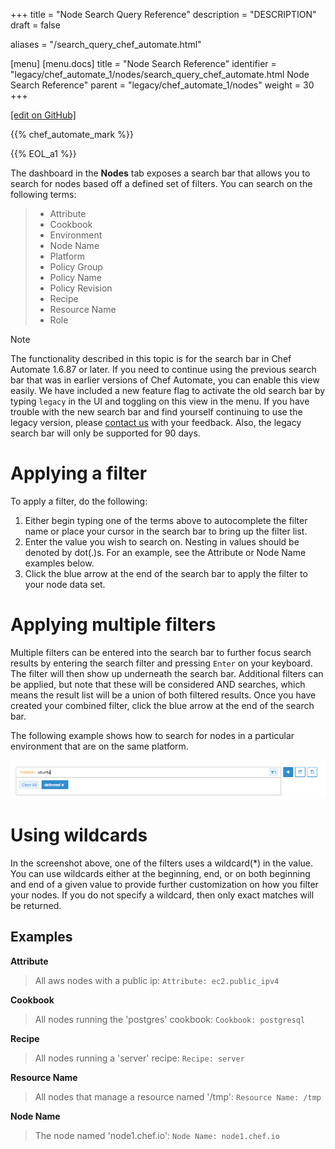 +++
title = "Node Search Query Reference"
description = "DESCRIPTION"
draft = false

aliases = "/search_query_chef_automate.html"

[menu]
  [menu.docs]
    title = "Node Search Reference"
    identifier = "legacy/chef_automate_1/nodes/search_query_chef_automate.html Node Search Reference"
    parent = "legacy/chef_automate_1/nodes"
    weight = 30
+++    

[\[edit on
GitHub\]](https://github.com/chef/chef-web-docs/blob/master/chef_master/source/search_query_chef_automate.rst)

<meta name="robots" content="noindex">

{{% chef_automate_mark %}}

{{% EOL_a1 %}}

The dashboard in the **Nodes** tab exposes a search bar that allows you
to search for nodes based off a defined set of filters. You can search
on the following terms:

> -   Attribute
> -   Cookbook
> -   Environment
> -   Node Name
> -   Platform
> -   Policy Group
> -   Policy Name
> -   Policy Revision
> -   Recipe
> -   Resource Name
> -   Role

<div class="note" markdown="1">

<div class="admonition-title" markdown="1">

Note

</div>

The functionality described in this topic is for the search bar in Chef
Automate 1.6.87 or later. If you need to continue using the previous
search bar that was in earlier versions of Chef Automate, you can enable
this view easily. We have included a new feature flag to activate the
old search bar by typing `legacy` in the UI and toggling on this view in
the menu. If you have trouble with the new search bar and find yourself
continuing to use the legacy version, please [contact
us](https://feedback.chef.io/) with your feedback. Also, the legacy
search bar will only be supported for 90 days.

</div>

Applying a filter
=================

To apply a filter, do the following:

1.  Either begin typing one of the terms above to autocomplete the
    filter name or place your cursor in the search bar to bring up the
    filter list.
2.  Enter the value you wish to search on. Nesting in values should be
    denoted by dot(.)s. For an example, see the Attribute or Node Name
    examples below.
3.  Click the blue arrow at the end of the search bar to apply the
    filter to your node data set.

Applying multiple filters
=========================

Multiple filters can be entered into the search bar to further focus
search results by entering the search filter and pressing `Enter` on
your keyboard. The filter will then show up underneath the search bar.
Additional filters can be applied, but note that these will be
considered AND searches, which means the result list will be a union of
both filtered results. Once you have created your combined filter, click
the blue arrow at the end of the search bar.

The following example shows how to search for nodes in a particular
environment that are on the same platform.

![image](/images/node_multi_filter.png)

Using wildcards
===============

In the screenshot above, one of the filters uses a wildcard(\*) in the
value. You can use wildcards either at the beginning, end, or on both
beginning and end of a given value to provide further customization on
how you filter your nodes. If you do not specify a wildcard, then only
exact matches will be returned.

Examples
--------

**Attribute**

> All aws nodes with a public ip: `Attribute: ec2.public_ipv4`

**Cookbook**

> All nodes running the 'postgres' cookbook: `Cookbook: postgresql`

**Recipe**

> All nodes running a 'server' recipe: `Recipe: server`

**Resource Name**

> All nodes that manage a resource named '/tmp': `Resource Name: /tmp`

**Node Name**

> The node named 'node1.chef.io': `Node Name: node1.chef.io`

